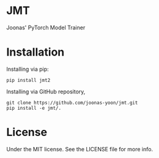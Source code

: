# JMT

Joonas' PyTorch Model Trainer

# Installation

Installing via pip:

```
pip install jmt2
```

Installing via GitHub repository,

```
git clone https://github.com/joonas-yoon/jmt.git
pip install -e jmt/.
```

# License

Under the MIT license. See the LICENSE file for more info.
